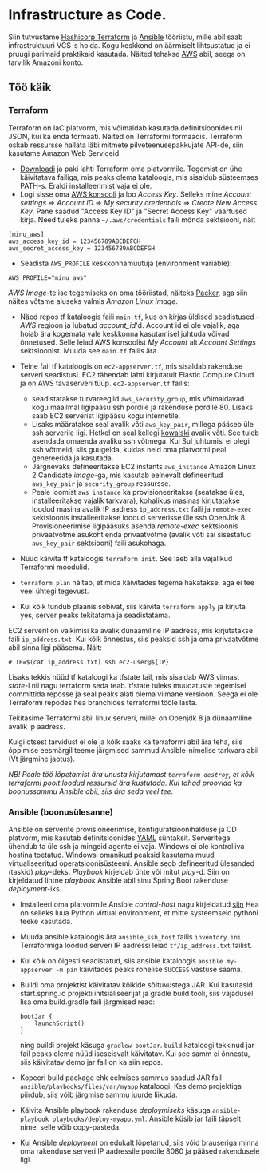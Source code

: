 # Infrastructure as Code.

Siin tutvustame  [Hashicorp Terraform](https://www.terraform.io/) ja [Ansible](http://docs.ansible.com/ansible/latest/index.html) tööriistu, mille abil saab infrastruktuuri VCS-s hoida. Kogu keskkond on äärmiselt lihtsustatud ja ei pruugi parimaid praktikaid kasutada. Näited tehakse [AWS](https://console.aws.amazon.com/console/home) abil, seega on tarvilik Amazoni konto.

## Töö käik
### Terraform
Terraform on IaC platvorm, mis võimaldab kasutada definitsioonides nii JSON, kui ka enda formaati. Näited on Terraformi formaadis. Terraform oskab ressursse hallata läbi mitmete pilveteenusepakkujate API-de, siin kasutame Amazon Web Serviceid.
* [Downloadi](https://www.terraform.io/downloads.html) ja paki lahti Terraform oma platvormile. Tegemist on ühe käivitatava failiga, mis peaks olema kataloogis, mis sisaldub süsteemses PATH-s. Eraldi installeerimist vaja ei ole.
* Logi sisse oma [AWS konsooli](https://console.aws.amazon.com/console/home) ja loo _Access Key_. Selleks mine _Account settings_ => _Account ID_ => _My security credentials_ => _Create New Access Key_. Pane saadud  "Access Key ID" ja "Secret Access Key" väärtused kirja. Need tuleks panna `~/.aws/credentials` faili mõnda sektsiooni, näit
```
[minu_aws]
aws_access_key_id = 123456789ABCDEFGH
aws_secret_access_key = 123456789ABCDEFGH
```
* Seadista `AWS_PROFILE` keskkonnamuutuja (environment variable):
```
AWS_PROFILE="minu_aws"
``` 

_AWS Image_-te ise tegemiseks on oma tööriistad, näiteks [Packer](https://www.packer.io/), aga siin näites võtame aluseks valmis _Amazon Linux image_.

* Näed repos tf kataloogis faili `main.tf`, kus on kirjas üldised seadistused - _AWS_ regioon  ja lubatud _account_id_'d. Account id ei ole vajalik, aga hoiab ära kogemata vale keskkonna kasutamisel juhtuda võivad õnnetused. Selle leiad AWS konsoolist _My Account_ alt _Account Settings_ sektsioonist. Muuda see `main.tf` failis ära.

* Teine fail tf kataloogis on `ec2-appserver.tf`, mis sisaldab rakenduse serveri seadistusi. EC2 tähendab lahti kirjutatult Elastic Compute Cloud ja on AWS tavaserveri tüüp. `ec2-appserver.tf` failis:
  - seadistatakse turvareeglid `aws_security_group`, mis võimaldavad kogu maailmal ligipääsu ssh pordile ja rakenduse pordile 80. Lisaks saab EC2 serverist ligipääsu kogu internetile.
  - Lisaks määratakse seal avalik võti `aws_key_pair`, millega pääseb üle ssh serverile ligi. Hetkel on seal kellegi [kowalski](http://madagascar.wikia.com/wiki/Kowalski) avalik võti. See tuleb asendada
   omaenda avaliku ssh võtmega. Kui Sul juhtumisi ei olegi ssh võtmeid, siis guugelda, kuidas neid oma platvormi peal genereerida ja kasutada.
  - Järgnevaks defineeritakse EC2 instants `aws_instance` Amazon Linux 2 Candidate _image_-ga, mis kasutab eelnevalt defineeritud `aws_key_pair` ja `security_group` ressursse.
  - Peale loomist  `aws_instance` ka provisioneeritakse (seatakse üles, installeeritakse vajalik tarkvara), kohalikus masinas kirjutatakse loodud masina avalik IP aadress `ip_address.txt` faili ja `remote-exec` sektsioonis installeeritakse loodud serverisse üle ssh OpenJdk 8. Provisioneerimise ligipääsuks asenda _remote-exec_ sektsioonis privaatvõtme asukoht enda privaatvõtme (avalik võti sai sisestatud `aws_key_pair` sektsiooni) faili asukohaga.
* Nüüd käivita tf kataloogis `terraform init`. See laeb alla vajalikud Terraformi moodulid.
* `terraform plan` näitab, et mida käivitades tegema hakatakse, aga ei tee veel ühtegi tegevust.
* Kui kõik tundub plaanis sobivat, siis käivita `terraform apply` ja kirjuta yes, server peaks tekitatama ja seadistatama.

EC2 serveril on vaikimisi ka avalik dünaamiline IP aadress, mis kirjutatakse faili `ip_address.txt`. Kui kõik õnnestus, siis peaksid ssh ja oma privaatvõtme abil sinna ligi pääsema. Näit:

 `# IP=$(cat ip_address.txt) ssh ec2-user@${IP}`

Lisaks tekkis nüüd tf kataloogi ka tfstate fail, mis sisaldab AWS viimast _state_-i nii nagu terraform seda teab. tfstate tuleks muudatuste tegemisel committida reposse ja seal peaks alati olema viimane versioon. Seega ei ole Terraformi repodes hea branchides terraformi tööle lasta.

Tekitasime Terraformi abil linux serveri, millel on Openjdk 8 ja dünaamiline avalik ip aadress.

Kuigi otsest tarvidust ei ole ja kõik saaks ka terraformi abil ära teha, siis õppimise eesmärgil teeme järgmised sammud Ansible-nimelise tarkvara abil (Vt järgmine jaotus).
 
*NB! Peale töö lõpetamist ära unusta kirjutamast `terraform destroy`, et kõik terraformi poolt loodud ressursid ära kustutada. Kui tahad proovida ka boonussammu Ansible abil, siis ära seda veel tee.*

### Ansible (boonusülesanne)
Ansible on serverite provisioneerimise, konfiguratsioonihalduse ja CD platvorm, mis kasutab definitsioonides [YAML](http://yaml.org/) süntaksit. Serveritega ühendub ta üle ssh ja mingeid agente ei vaja. Windows ei ole kontrolliva hostina toetatud. Windowsi omanikud peaksid kasutama muud virtualiseeritud operatsioonisüsteemi. Ansible seob defineeritud ülesanded (taskid)  _play_-deks. _Playbook_ kirjeldab ühte või mitut _play_-d. Siin on kirjeldatud lihtne _playbook_ Ansible abil sinu Spring Boot rakenduse _deployment_-iks. 

* Installeeri oma platvormile Ansible _control-host_ nagu kirjeldatud [siin](http://docs.ansible.com/ansible/latest/installation_guide/intro_installation.html#installing-the-control-machine) Hea on selleks luua Python virtual environment, et mitte systeemseid pythoni teeke kasutada.

* Muuda ansible kataloogis ära `ansible_ssh_host` failis `inventory.ini`. Terraformiga loodud serveri IP aadressi leiad `tf/ip_address.txt` failist.

* Kui kõik on õigesti seadistatud, siis ansible kataloogis `ansible my-appserver -m pin` käivitades peaks rohelise `SUCCESS` vastuse saama.

* Buildi oma projektist käivitatav kõikide sõltuvustega JAR. Kui kasutasid start.spring.io projekti initsialiseerijat ja gradle build tooli, siis vajadusel lisa oma build.gradle faili järgmised read:
    ```
    bootJar {
        launchScript()
    }
    ```
    ning buildi projekt käsuga `gradlew bootJar`. `build` kataloogi tekkinud jar fail peaks olema nüüd iseseisvalt käivitatav. Kui see samm ei õnnestu, siis käivitatav demo jar fail on ka siin repos.

* Kopeeri build package ehk eelmises sammus saadud JAR fail `ansible/playbooks/files/var/myapp` kataloogi. Kes demo projektiga piirdub, siis võib järgmise sammu juurde liikuda.

* Käivita Ansible playbook rakenduse _deploymiseks_ käsuga `ansible-playbook playbooks/deploy-myapp.yml`. Ansible küsib jar faili täpselt nime, selle võib copy-pasteda.

* Kui Ansible _deployment_ on edukalt lõpetanud, siis võid brauseriga minna oma rakenduse serveri IP aadressile pordile 8080 ja pääsed rakendusele ligi.

